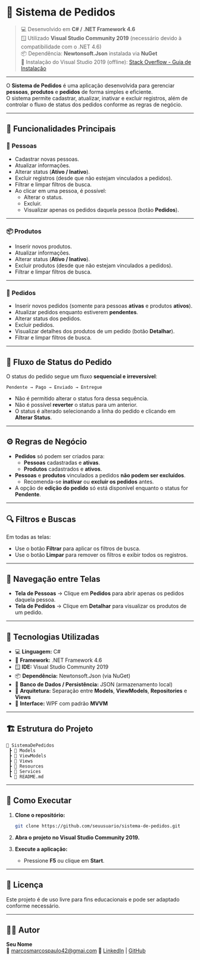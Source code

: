 ﻿# 🧾 Sistema de Pedidos

> 💻 Desenvolvido em **C# / .NET Framework 4.6**  
> 🪟 Utilizado **Visual Studio Community 2019** (necessário devido à compatibilidade com o .NET 4.6)  
> 📦 Dependência: **Newtonsoft.Json** instalada via **NuGet**  
> 🔗 Instalação do Visual Studio 2019 (offline): [Stack Overflow - Guia de Instalação](https://stackoverflow.com/questions/66632243/how-to-download-visual-studio-2019-offline-installer/78164030#78164030)

---

O **Sistema de Pedidos** é uma aplicação desenvolvida para gerenciar **pessoas**, **produtos** e **pedidos** de forma simples e eficiente.  
O sistema permite cadastrar, atualizar, inativar e excluir registros, além de controlar o fluxo de status dos pedidos conforme as regras de negócio.

---

## 🚀 Funcionalidades Principais

### 👤 **Pessoas**
- Cadastrar novas pessoas.  
- Atualizar informações.  
- Alterar status (**Ativo / Inativo**).  
- Excluir registros (desde que não estejam vinculados a pedidos).  
- Filtrar e limpar filtros de busca.  
- Ao clicar em uma pessoa, é possível:
  - Alterar o status.
  - Excluir.
  - Visualizar apenas os pedidos daquela pessoa (botão **Pedidos**).

---

### 📦 **Produtos**
- Inserir novos produtos.  
- Atualizar informações.  
- Alterar status (**Ativo / Inativo**).  
- Excluir produtos (desde que não estejam vinculados a pedidos).  
- Filtrar e limpar filtros de busca.

---

### 🛒 **Pedidos**
- Inserir novos pedidos (somente para pessoas **ativas** e produtos **ativos**).  
- Atualizar pedidos enquanto estiverem **pendentes**.  
- Alterar status dos pedidos.  
- Excluir pedidos.  
- Visualizar detalhes dos produtos de um pedido (botão **Detalhar**).  
- Filtrar e limpar filtros de busca.

---

## 🔁 Fluxo de Status do Pedido

O status do pedido segue um fluxo **sequencial e irreversível**:

```
Pendente → Pago → Enviado → Entregue
```

- Não é permitido alterar o status fora dessa sequência.  
- Não é possível **reverter** o status para um anterior.  
- O status é alterado selecionando a linha do pedido e clicando em **Alterar Status**.

---

## ⚙️ Regras de Negócio

- **Pedidos** só podem ser criados para:
  - **Pessoas** cadastradas e **ativas**.
  - **Produtos** cadastrados e **ativos**.
- **Pessoas** e **produtos** vinculados a pedidos **não podem ser excluídos**.
  - Recomenda-se **inativar** ou **excluir os pedidos** antes.
- A opção de **edição do pedido** só está disponível enquanto o status for **Pendente**.

---

## 🔍 Filtros e Buscas

Em todas as telas:
- Use o botão **Filtrar** para aplicar os filtros de busca.  
- Use o botão **Limpar** para remover os filtros e exibir todos os registros.

---

## 🧠 Navegação entre Telas

- **Tela de Pessoas** → Clique em **Pedidos** para abrir apenas os pedidos daquela pessoa.  
- **Tela de Pedidos** → Clique em **Detalhar** para visualizar os produtos de um pedido.

---

## 🧩 Tecnologias Utilizadas

- 💻 **Linguagem:** C#  
- 🧱 **Framework:** .NET Framework 4.6  
- 🪟 **IDE:** Visual Studio Community 2019  
- 📦 **Dependência:** Newtonsoft.Json (via NuGet)  
- 💾 **Banco de Dados / Persistência:** JSON (armazenamento local)  
- 🧠 **Arquitetura:** Separação entre **Models**, **ViewModels**, **Repositories** e **Views**  
- 🎨 **Interface:** WPF com padrão **MVVM**

---

## 🏗️ Estrutura do Projeto

```
📂 SistemaDePedidos
 ┣ 📂 Models
 ┣ 📂 ViewModels
 ┣ 📂 Views
 ┣ 📂 Resources
 ┣ 📂 Services
 ┗ 📄 README.md
```

---

## 🧰 Como Executar

1. **Clone o repositório:**
   ```bash
   git clone https://github.com/seuusuario/sistema-de-pedidos.git
   ```

2. **Abra o projeto no Visual Studio Community 2019.**

3. **Execute a aplicação:**
   - Pressione **F5** ou clique em **Start**.

---

## 📜 Licença

Este projeto é de uso livre para fins educacionais e pode ser adaptado conforme necessário.

---

## 👨‍💻 Autor

**Seu Nome**  
📧 marcosmarcospaulo42@gmai.com
🔗 [LinkedIn](www.linkedin.com/in/marcos-paulo-429a361b7) | [GitHub](https://github.com/MarckusP)
